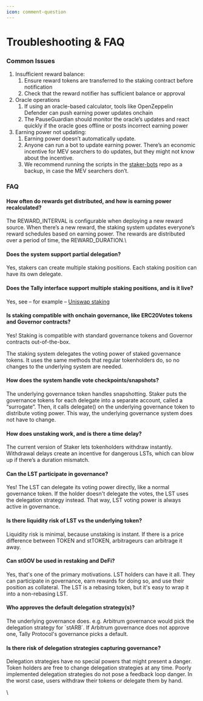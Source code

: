 ```yaml
---
icon: comment-question
---
```


# Troubleshooting & FAQ

### Common Issues

1. Insufficient reward balance:
   1. Ensure reward tokens are transferred to the staking contract before notification
   2. &#x20;Check that the reward notifier has sufficient balance or approval
2. Oracle operations
   1. If using an oracle-based calculator, tools like OpenZeppelin Defender can push earning power updates onchain
   2. The PauseGuardian should monitor the oracle’s updates and react quickly if the oracle goes offline or posts incorrect earning power
3. Earning power not updating:
   1. Earning power doesn’t automatically update.&#x20;
   2. Anyone can run a bot to update earning power. There’s an economic incentive for MEV searchers to do updates, but they might not know about the incentive.
   3. We recommend running the scripts in the [staker-bots](https://github.com/withtally/staker-bots) repo as a backup, in case the MEV searchers don’t.

### FAQ

#### How often do rewards get distributed, and how is earning power recalculated?&#x20;

The REWARD\_INTERVAL is configurable when deploying a new reward source. When there’s a new reward, the staking system updates everyone’s reward schedules based on earning power. The rewards are distributed over a period of time, the REWARD\_DURATION.\


#### Does the system support partial delegation?&#x20;

Yes, stakers can create multiple staking positions. Each staking position can have its own delegate.

#### Does the Tally interface support multiple staking positions, and is it live?

Yes, see – for example – [Uniswap staking](https://www.tally.xyz/gov/uniswap/stake)

#### Is staking compatible with onchain governance, like ERC20Votes tokens and Governor contracts?

Yes! Staking is compatible with standard governance tokens and Governor contracts out-of-the-box.&#x20;

The staking system delegates the voting power of staked governance tokens. It uses the same methods that regular tokenholders do, so no changes to the underlying system are needed.

#### &#x20;How does the system handle vote checkpoints/snapshots?&#x20;

The underlying governance token handles snapshotting. Staker puts the governance tokens for each delegate into a separate account, called a “surrogate”. Then, it calls delegate() on the underlying governance token to distribute voting power. This way, the underlying governance system does not have to change.

#### &#x20;How does unstaking work, and is there a time delay?

The current version of Staker lets tokenholders withdraw instantly. Withdrawal delays create an incentive for dangerous LSTs, which can blow up if there’s a duration mismatch.

#### Can the LST participate in governance?

Yes! The LST can delegate its voting power directly, like a normal governance token. If the holder doesn't delegate the votes, the LST uses the delegation strategy instead. That way, LST voting power is always active in governance.

#### Is there liquidity risk of LST vs the underlying token?

Liquidity risk is minimal, because unstaking is instant. If there is a price difference between TOKEN and stTOKEN, arbitrageurs can arbitrage it away.

#### Can stGOV be used in restaking and DeFi?

Yes, that's one of the primary motivations. LST holders can have it all. They can participate in governance, earn rewards for doing so, and use their position as collateral. The LST is a rebasing token, but it's easy to wrap it into a non-rebasing LST.

#### Who approves the default delegation strategy(s)?

The underlying governance does. e.g. Arbitrum governance would pick the delegation strategy for \`stARB\`. If Arbitrum governance does not approve one, Tally Protocol's governance picks a default.

#### Is there risk of delegation strategies capturing governance?

Delegation strategies have no special powers that might present a danger. Token holders are free to change delegation strategies at any time. Poorly implemented delegation strategies do not pose a feedback loop danger. In the worst case, users withdraw their tokens or delegate them by hand.

\
